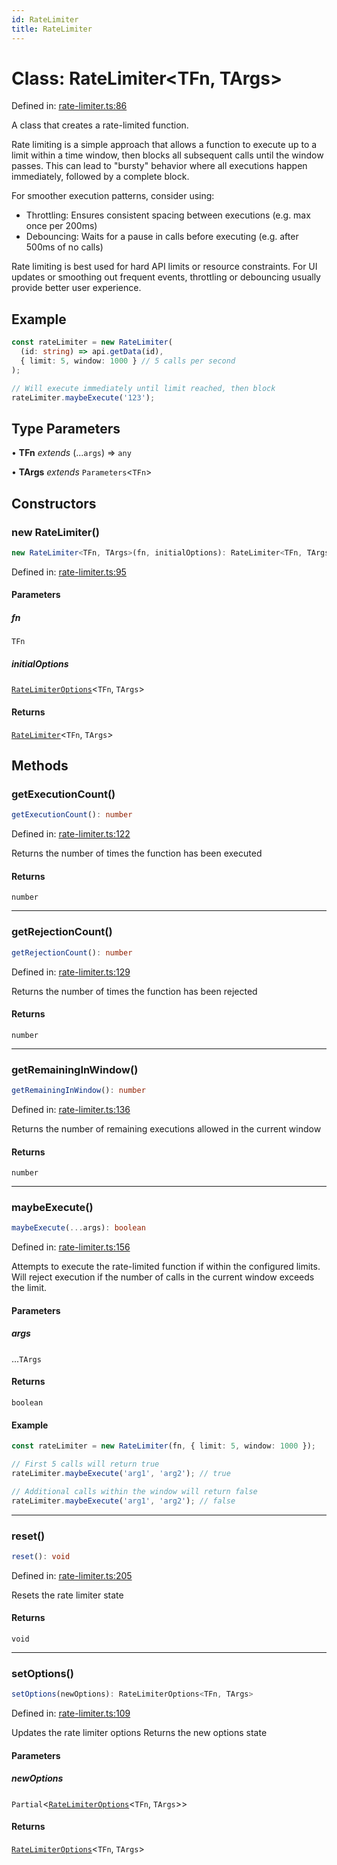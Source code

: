 ```yaml
---
id: RateLimiter
title: RateLimiter
---
```


<!-- DO NOT EDIT: this page is autogenerated from the type comments -->

# Class: RateLimiter\<TFn, TArgs\>

Defined in: [rate-limiter.ts:86](https://github.com/TanStack/pacer/blob/main/packages/pacer/src/rate-limiter.ts#L86)

A class that creates a rate-limited function.

Rate limiting is a simple approach that allows a function to execute up to a limit within a time window,
then blocks all subsequent calls until the window passes. This can lead to "bursty" behavior where
all executions happen immediately, followed by a complete block.

For smoother execution patterns, consider using:
- Throttling: Ensures consistent spacing between executions (e.g. max once per 200ms)
- Debouncing: Waits for a pause in calls before executing (e.g. after 500ms of no calls)

Rate limiting is best used for hard API limits or resource constraints. For UI updates or
smoothing out frequent events, throttling or debouncing usually provide better user experience.

## Example

```ts
const rateLimiter = new RateLimiter(
  (id: string) => api.getData(id),
  { limit: 5, window: 1000 } // 5 calls per second
);

// Will execute immediately until limit reached, then block
rateLimiter.maybeExecute('123');
```

## Type Parameters

• **TFn** *extends* (...`args`) => `any`

• **TArgs** *extends* `Parameters`\<`TFn`\>

## Constructors

### new RateLimiter()

```ts
new RateLimiter<TFn, TArgs>(fn, initialOptions): RateLimiter<TFn, TArgs>
```

Defined in: [rate-limiter.ts:95](https://github.com/TanStack/pacer/blob/main/packages/pacer/src/rate-limiter.ts#L95)

#### Parameters

##### fn

`TFn`

##### initialOptions

[`RateLimiterOptions`](../interfaces/ratelimiteroptions.md)\<`TFn`, `TArgs`\>

#### Returns

[`RateLimiter`](ratelimiter.md)\<`TFn`, `TArgs`\>

## Methods

### getExecutionCount()

```ts
getExecutionCount(): number
```

Defined in: [rate-limiter.ts:122](https://github.com/TanStack/pacer/blob/main/packages/pacer/src/rate-limiter.ts#L122)

Returns the number of times the function has been executed

#### Returns

`number`

***

### getRejectionCount()

```ts
getRejectionCount(): number
```

Defined in: [rate-limiter.ts:129](https://github.com/TanStack/pacer/blob/main/packages/pacer/src/rate-limiter.ts#L129)

Returns the number of times the function has been rejected

#### Returns

`number`

***

### getRemainingInWindow()

```ts
getRemainingInWindow(): number
```

Defined in: [rate-limiter.ts:136](https://github.com/TanStack/pacer/blob/main/packages/pacer/src/rate-limiter.ts#L136)

Returns the number of remaining executions allowed in the current window

#### Returns

`number`

***

### maybeExecute()

```ts
maybeExecute(...args): boolean
```

Defined in: [rate-limiter.ts:156](https://github.com/TanStack/pacer/blob/main/packages/pacer/src/rate-limiter.ts#L156)

Attempts to execute the rate-limited function if within the configured limits.
Will reject execution if the number of calls in the current window exceeds the limit.

#### Parameters

##### args

...`TArgs`

#### Returns

`boolean`

#### Example

```ts
const rateLimiter = new RateLimiter(fn, { limit: 5, window: 1000 });

// First 5 calls will return true
rateLimiter.maybeExecute('arg1', 'arg2'); // true

// Additional calls within the window will return false
rateLimiter.maybeExecute('arg1', 'arg2'); // false
```

***

### reset()

```ts
reset(): void
```

Defined in: [rate-limiter.ts:205](https://github.com/TanStack/pacer/blob/main/packages/pacer/src/rate-limiter.ts#L205)

Resets the rate limiter state

#### Returns

`void`

***

### setOptions()

```ts
setOptions(newOptions): RateLimiterOptions<TFn, TArgs>
```

Defined in: [rate-limiter.ts:109](https://github.com/TanStack/pacer/blob/main/packages/pacer/src/rate-limiter.ts#L109)

Updates the rate limiter options
Returns the new options state

#### Parameters

##### newOptions

`Partial`\<[`RateLimiterOptions`](../interfaces/ratelimiteroptions.md)\<`TFn`, `TArgs`\>\>

#### Returns

[`RateLimiterOptions`](../interfaces/ratelimiteroptions.md)\<`TFn`, `TArgs`\>
